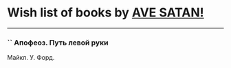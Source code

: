 # Wish list of books by [AVE SATAN!](https://plus.google.com/u/0/115201744643341348863/)
---

### `` Апофеоз. Путь левой руки
Майкл. У. Форд.

